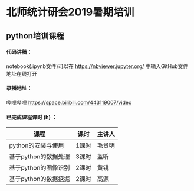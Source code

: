 # 北师统计研会2019暑期培训

## python培训课程

#### 代码讲稿：

notebook(.ipynb文件)可以在 https://nbviewer.jupyter.org/ 中输入GitHub文件地址在线打开



#### 录播地址：

哔哩哔哩 https://space.bilibili.com/443119007/video



#### 已完成课程课时 (h) ：

| 课程                 | 课时  | 主讲人 |
| -------------------- | ----- | ------ |
| python的安装与使用   | 1课时 | 毛贵明 |
| 基于python的数据处理 | 3课时 | 蓝昕   |
| 基于python的图像识别 | 2课时 | 黄锐   |
| 基于python的数据挖掘 | 2课时 | 高源   |

